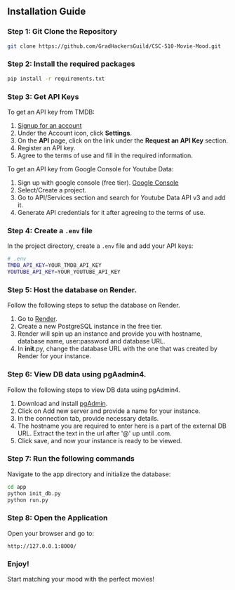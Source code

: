 ## Installation Guide

### Step 1: Git Clone the Repository
```bash
git clone https://github.com/GradHackersGuild/CSC-510-Movie-Mood.git
```

### Step 2: Install the required packages
```bash
pip install -r requirements.txt
```

### Step 3: Get API Keys

To get an API key from TMDB:

1. [Signup for an account](https://www.themoviedb.org/signup)
2. Under the Account icon, click **Settings**.
3. On the **API** page, click on the link under the **Request an API Key** section.
4. Register an API key.
5. Agree to the terms of use and fill in the required information.

To get an API key from Google Console for Youtube Data:
1. Sign up with google console (free tier). [Google Console](https://console.cloud.google.com/)
2. Select/Create a project.
3. Go to API/Services section and search for Youtube Data API v3 and add it.
4. Generate API credentials for it after agreeing to the terms of use.

### Step 4: Create a `.env` file
In the project directory, create a `.env` file and add your API keys:
```bash
# .env
TMDB_API_KEY=YOUR_TMDB_API_KEY
YOUTUBE_API_KEY=YOUR_YOUTUBE_API_KEY
```

### Step 5: Host the database on Render.
Follow the following steps to setup the database on Render.
1. Go to [Render](https://render.com/).
2. Create a new PostgreSQL instance in the free tier.
3. Render will spin up an instance and provide you with hostname, database name, user:password and database URL.
4. In __init__.py, change the database URL with the one that was created by Render for your instance.

### Step 6: View DB data using pgAadmin4.
Follow the following steps to view DB data using pgAdmin4.
1. Download and install [pgAdmin](https://www.pgadmin.org/download/).
2. Click on Add new server and provide a name for your instance.
3. In the connection tab, provide necessary details.
4. The hostname you are required to enter here is a part of the external DB URL. Extract the text in the url after '@' up until .com.
5. Click save, and now your instance is ready to be viewed. 

### Step 7: Run the following commands
Navigate to the app directory and initialize the database:
```bash
cd app
python init_db.py
python run.py
```

### Step 8: Open the Application
Open your browser and go to:
```
http://127.0.0.1:8000/
```

### Enjoy!
Start matching your mood with the perfect movies!

